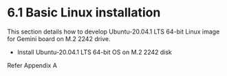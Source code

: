 # 6.1	Basic Linux installation

This section details how to develop Ubuntu-20.04.1 LTS 64-bit Linux image for Gemini board on M.2 2242 drive. &#x20;

* Install Ubuntu-20.04.1 LTS 64-bit OS on M.2 2242 disk

&#x20;       Refer Appendix A
